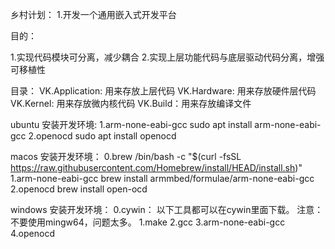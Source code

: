 乡村计划：
1.开发一个通用嵌入式开发平台

目的：

1.实现代码模块可分离，减少耦合
2.实现上层功能代码与底层驱动代码分离，增强可移植性

目录：
VK.Application: 用来存放上层代码
VK.Hardware: 用来存放硬件层代码
VK.Kernel: 用来存放微内核代码
VK.Build：用来存放编译文件

ubuntu 安装开发环境:
1.arm-none-eabi-gcc
sudo apt install arm-none-eabi-gcc
2.openocd
sudo apt install openocd

macos 安装开发环境：
0.brew
/bin/bash -c "$(curl -fsSL https://raw.githubusercontent.com/Homebrew/install/HEAD/install.sh)"
1.arm-none-eabi-gcc
brew install armmbed/formulae/arm-none-eabi-gcc
2.openocd
brew install open-ocd

windows 安装开发环境：
0.cywin：
以下工具都可以在cywin里面下载。
注意：不要使用mingw64，问题太多。
1.make
2.gcc
3.arm-none-eabi-gcc
4.openocd

